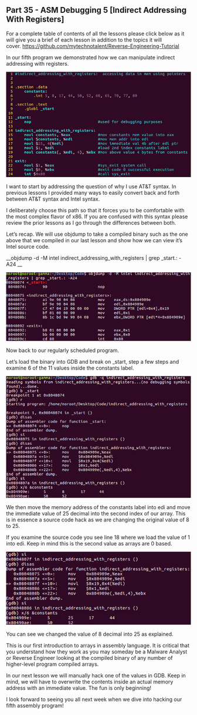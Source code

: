 ## Part 35 - ASM Debugging 5 \[Indirect Addressing With Registers\]

For a complete table of contents of all the lessons please click below as it will give you a brief of each lesson in addition to the topics it will cover.&nbsp;https://github.com/mytechnotalent/Reverse-Engineering-Tutorial

In our fifth program we demonstrated how we can manipulate indirect addressing with registers.

<div class="slate-resizable-image-embed slate-image-embed__resize-full-width"><img src="/imgs/1520483251669.jpg"/></div>

I want to start by addressing the question of why I use AT&amp;T syntax. In previous lessons I provided many ways to easily convert back and forth between AT&amp;T syntax and Intel syntax.

I deliberately choose this path so that it forces you to be comfortable with the most complex flavor of x86. If you are confused with this syntax please review the prior lessons as I go through the differences between both.

Let’s recap. We will use objdump to take a compiled binary such as the one above that we compiled in our last lesson and show how we can view it’s Intel source code.

__objdump -d -M intel indirect\_addressing\_with\_registers | grep \_start.: -A24 __

<div class="slate-resizable-image-embed slate-image-embed__resize-full-width"><img src="/imgs/1520148750030.jpg"/></div>

Now back to our regularly scheduled program.

Let’s load the binary into GDB and break on \_start, step a few steps and examine 6 of the 11 values inside the constants label.

<div class="slate-resizable-image-embed slate-image-embed__resize-full-width"><img src="/imgs/1520145698959.jpg"/></div>

We then move the memory address of the constants label into edi and move the immediate value of 25 decimal into the second index of our array. This is in essence a source code hack as we are changing the original value of 8 to 25.

If you examine the source code you see line 18 where we load the value of 1 into edi. Keep in mind this is the second value as arrays are 0 based.

<div class="slate-resizable-image-embed slate-image-embed__resize-full-width"><img src="/imgs/1520241367735.jpg"/></div>

You can see we changed the value of 8 decimal into 25 as explained.

This is our first introduction to arrays in assembly language. It is critical that you understand how they work as you may someday be a Malware Analyst or Reverse Engineer looking at the compiled binary of any number of higher-level program compiled arrays.

In our next lesson we will manually hack one of the values in GDB. Keep in mind, we will have to overwrite the contents inside an actual memory address with an immediate value. The fun is only beginning!

I look forward to seeing you all next week when we dive into hacking our fifth assembly program!